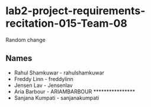 # lab2-project-requirements-recitation-015-Team-08

Random change
## Names
* Rahul Shamkuwar - rahulshamkuwar
* Freddy Linn - freddylinn
* Jensen Lav - Jensenlav
* Aria Barbour - ARIAMBARBOUR ****************
* Sanjana Kumpati - sanjanakumpati
